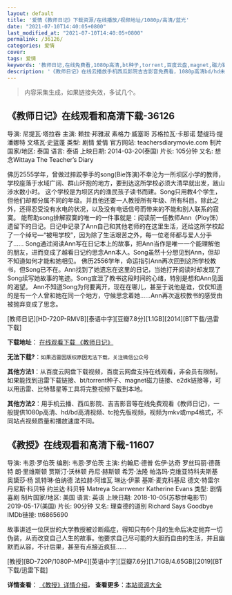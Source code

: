 ```yaml
---
layout: default
title: '爱情《教师日记》下载资源/在线播放/视频地址/1080p/高清/蓝光'
date: "2021-07-10T14:40:05+0800"
last_modified_at: "2021-07-10T14:40:05+0800"
permalink: /36126/
categories: 爱情
cover:
tags: 爱情
keywords: '教师日记,在线免费看,1080p高清,bt种子,torrent,百度云盘,magnet,磁力链,迅雷下载资源'
description: '《教师日记》在线云播放手机西瓜影院吉吉影音免费看，1080p高清bd/hd未删减完整版和tc抢先枪版，mkv/mp4格式，附带bt/torrent种子、magnet/磁力链、百度云盘、网盘资源迅雷下载链接'
---
```


>内容采集生成，如果链接失效，多试几个。


## 《教师日记》在线观看和高清下载-36126

导演: 尼提瓦·塔拉吞 主演: 赖拉·邦雅淑 素格力·威塞哥 苏格拉瓦·卡那诺 楚缇玛·提潘娜特 文塔瓦·史蓝蓬 类型: 剧情 爱情 官方网站: teachersdiarymovie.com 制片国家/地区: 泰国 语言: 泰语 上映日期: 2014-03-20(泰国) 片长: 105分钟 又名: 想念Wittaya The Teacher’s Diary

佛历2555学年，曾做过摔跤拳手的song(Bie饰演)不幸沦为一所坝区小学的教师，学校座落于水域广阔、群山环抱的地方，要到达这所学校必须大清早就出发，跋山涉水数小时。 这个学校是为坝区内的渔民孩子读书而建。Song只用教4个学生，但他们却都分属不同的年级。并且他还要一人教授所有年级、所有科目。除此之外，还得忍受没有水电的状况，以及没有电话信号而带来的不能和别人联系的寂寞。 能帮助song排解寂寞的唯一的一件事就是：阅读前一任教师Ann（Ploy饰）遗留下的日记。日记中记录了Ann自己和其他老师的在这里生活，还给这所学校起了一个绰号—“被甩学校”，因为除了生活艰苦之外，每一位老师都与爱人分手了…… Song通过阅读Ann写在日记本上的故事，把Ann当作是唯一一个能理解他的朋友，进而变成了越看日记约思念Ann本人。Song虽然十分想见到Ann，但却不知道如何才能和她相见。 佛历2556学年，命运指引Ann再次回到这所学校教书，但Song已不在。Ann找到了她遗忘在这里的日记，当她打开阅读时却发现了Song续写她故事的笔迹。Song宣泄了教书这段时间的心绪，特别是想和Ann见面的渴望。 Ann不知道Song为何要离开，现在在哪儿，甚至于说他是谁，仅仅知道的是有一个人曾和她在同一个地方，守候思念着她……Ann再次返校教书的感受由被抛弃变成了思念。


[教师日记][HD-720P-RMVB][泰语中字][豆瓣7.8分][1.1GB][2014][BT下载/迅雷下载]

**下载地址**： [在线观看下载 《教师日记》](https://www.btdx8.com/torrent/the_teachers_diary_2014.html) 


**无法下载?**：`如果迅雷因版权原因无法下载，关注微信公众号 `

**其他方法1**：从百度云网盘下载视频，百度云网盘支持在线观看，非会员有限制，如果能找到迅雷下载链接、bt/torrent种子、magnet磁力链接、e2dk链接等，可以用迅雷、比特彗星等工具将完整视频下载到本地。

**其他方法2**：用手机云播、西瓜影院、吉吉影音等在线免费观看《教师日记》，一般提供1080p高清、hd/bd高清视频、tc抢先版视频，视频为mkv或mp4格式，不同站点视频质量和播放速度不同。


## 《教授》在线观看和高清下载-11607

导演: 韦恩·罗伯茨 编剧: 韦恩·罗伯茨 主演: 约翰尼·德普 佐伊·达奇 罗丝玛丽·德薇特 朗·里维斯顿 贾斯汀·沃林顿 丹尼·赫斯顿 希芳·法隆 帕洛玛·克维亚特科夫斯基 奥黛莎·杨 凯特琳·伯纳德 法拉赫·阿维瓦 琳达·伊蒙 基斯·麦克科基尼 德文·特雷尔 丹尼斯·科贝特 约兰达·科贝特 Matreya Scarrwener Katherine Evans 类型: 剧情 喜剧 制片国家/地区: 美国 语言: 英语 上映日期: 2018-10-05(苏黎世电影节) 2019-05-17(美国) 片长: 90分钟 又名: 理查德的道别 Richard Says Goodbye IMDb链接: tt6865690

故事讲述一位厌世的大学教授被诊断癌症，得知只有6个月的生命后决定抛弃一切伪装，从而改变自己人生的故事。他要求自己尽可能的大胆而自由的生活，并且幽默而从容，不计后果，甚至有点接近疯狂……


[教授][BD-720P/1080P-MP4][英语中字][豆瓣7.6分][1.71GB/4.65GB][2019][BT下载/迅雷下载]

**详情查看**： [《教授》详情介绍](/movie/11607/)， **查看更多**：[本站资源大全](/movie/t/all/)

